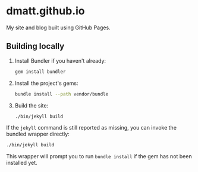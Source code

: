 dmatt.github.io
===============

My site and blog built using GitHub Pages.

## Building locally

1. Install Bundler if you haven't already:
   
   ```bash
   gem install bundler
   ```

2. Install the project's gems:

   ```bash
   bundle install --path vendor/bundle
   ```

3. Build the site:

   ```bash
   ./bin/jekyll build
   ```

If the `jekyll` command is still reported as missing, you can invoke the
bundled wrapper directly:

```bash
./bin/jekyll build
```

This wrapper will prompt you to run `bundle install` if the gem has not been
installed yet.
